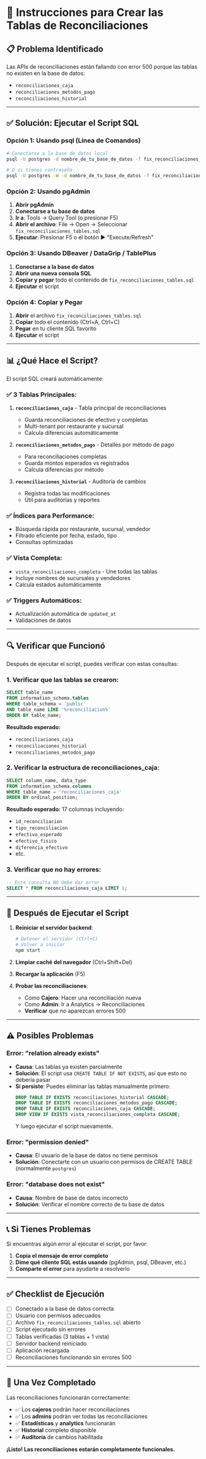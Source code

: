 # 🔧 Instrucciones para Crear las Tablas de Reconciliaciones

## 📋 **Problema Identificado**

Las APIs de reconciliaciones están fallando con error 500 porque las tablas no existen en la base de datos:
- `reconciliaciones_caja`
- `reconciliaciones_metodos_pago`
- `reconciliaciones_historial`

---

## ✅ **Solución: Ejecutar el Script SQL**

### **Opción 1: Usando psql (Línea de Comandos)**

```bash
# Conectarse a la base de datos local
psql -U postgres -d nombre_de_tu_base_de_datos -f fix_reconciliaciones_tables.sql

# O si tienes contraseña
psql -U postgres -W -d nombre_de_tu_base_de_datos -f fix_reconciliaciones_tables.sql
```

### **Opción 2: Usando pgAdmin**

1. **Abrir pgAdmin**
2. **Conectarse a tu base de datos**
3. **Ir a**: Tools → Query Tool (o presionar F5)
4. **Abrir el archivo**: File → Open → Seleccionar `fix_reconciliaciones_tables.sql`
5. **Ejecutar**: Presionar F5 o el botón ▶️ "Execute/Refresh"

### **Opción 3: Usando DBeaver / DataGrip / TablePlus**

1. **Conectarse a la base de datos**
2. **Abrir una nueva consola SQL**
3. **Copiar y pegar** todo el contenido de `fix_reconciliaciones_tables.sql`
4. **Ejecutar** el script

### **Opción 4: Copiar y Pegar**

1. **Abrir** el archivo `fix_reconciliaciones_tables.sql`
2. **Copiar** todo el contenido (Ctrl+A, Ctrl+C)
3. **Pegar** en tu cliente SQL favorito
4. **Ejecutar** el script

---

## 📊 **¿Qué Hace el Script?**

El script SQL creará automáticamente:

### **✅ 3 Tablas Principales:**
1. **`reconciliaciones_caja`** - Tabla principal de reconciliaciones
   - Guarda reconciliaciones de efectivo y completas
   - Multi-tenant por restaurante y sucursal
   - Calcula diferencias automáticamente

2. **`reconciliaciones_metodos_pago`** - Detalles por método de pago
   - Para reconciliaciones completas
   - Guarda montos esperados vs registrados
   - Calcula diferencias por método

3. **`reconciliaciones_historial`** - Auditoría de cambios
   - Registra todas las modificaciones
   - Útil para auditorías y reportes

### **✅ Índices para Performance:**
- Búsqueda rápida por restaurante, sucursal, vendedor
- Filtrado eficiente por fecha, estado, tipo
- Consultas optimizadas

### **✅ Vista Completa:**
- `vista_reconciliaciones_completa` - Une todas las tablas
- Incluye nombres de sucursales y vendedores
- Calcula estados automáticamente

### **✅ Triggers Automáticos:**
- Actualización automática de `updated_at`
- Validaciones de datos

---

## 🔍 **Verificar que Funcionó**

Después de ejecutar el script, puedes verificar con estas consultas:

### **1. Verificar que las tablas se crearon:**
```sql
SELECT table_name 
FROM information_schema.tables 
WHERE table_schema = 'public' 
AND table_name LIKE '%reconciliacion%'
ORDER BY table_name;
```

**Resultado esperado:**
- `reconciliaciones_caja`
- `reconciliaciones_historial`
- `reconciliaciones_metodos_pago`

### **2. Verificar la estructura de reconciliaciones_caja:**
```sql
SELECT column_name, data_type 
FROM information_schema.columns 
WHERE table_name = 'reconciliaciones_caja' 
ORDER BY ordinal_position;
```

**Resultado esperado:** 17 columnas incluyendo:
- `id_reconciliacion`
- `tipo_reconciliacion`
- `efectivo_esperado`
- `efectivo_fisico`
- `diferencia_efectivo`
- etc.

### **3. Verificar que no hay errores:**
```sql
-- Esta consulta NO debe dar error
SELECT * FROM reconciliaciones_caja LIMIT 1;
```

---

## 🎯 **Después de Ejecutar el Script**

1. **Reiniciar el servidor backend**:
   ```bash
   # Detener el servidor (Ctrl+C)
   # Volver a iniciar
   npm start
   ```

2. **Limpiar caché del navegador** (Ctrl+Shift+Del)

3. **Recargar la aplicación** (F5)

4. **Probar las reconciliaciones**:
   - Como **Cajero**: Hacer una reconciliación nueva
   - Como **Admin**: Ir a Analytics → Reconciliaciones
   - **Verificar** que no aparezcan errores 500

---

## ⚠️ **Posibles Problemas**

### **Error: "relation already exists"**
- **Causa**: Las tablas ya existen parcialmente
- **Solución**: El script usa `CREATE TABLE IF NOT EXISTS`, así que esto no debería pasar
- **Si persiste**: Puedes eliminar las tablas manualmente primero:
  ```sql
  DROP TABLE IF EXISTS reconciliaciones_historial CASCADE;
  DROP TABLE IF EXISTS reconciliaciones_metodos_pago CASCADE;
  DROP TABLE IF EXISTS reconciliaciones_caja CASCADE;
  DROP VIEW IF EXISTS vista_reconciliaciones_completa CASCADE;
  ```
  Y luego ejecutar el script nuevamente.

### **Error: "permission denied"**
- **Causa**: El usuario de la base de datos no tiene permisos
- **Solución**: Conectarte con un usuario con permisos de CREATE TABLE (normalmente `postgres`)

### **Error: "database does not exist"**
- **Causa**: Nombre de base de datos incorrecto
- **Solución**: Verificar el nombre correcto de tu base de datos

---

## 📞 **Si Tienes Problemas**

Si encuentras algún error al ejecutar el script, por favor:

1. **Copia el mensaje de error completo**
2. **Dime qué cliente SQL estás usando** (pgAdmin, psql, DBeaver, etc.)
3. **Comparte el error** para ayudarte a resolverlo

---

## ✅ **Checklist de Ejecución**

- [ ] Conectado a la base de datos correcta
- [ ] Usuario con permisos adecuados
- [ ] Archivo `fix_reconciliaciones_tables.sql` abierto
- [ ] Script ejecutado sin errores
- [ ] Tablas verificadas (3 tablas + 1 vista)
- [ ] Servidor backend reiniciado
- [ ] Aplicación recargada
- [ ] Reconciliaciones funcionando sin errores 500

---

## 🎉 **Una Vez Completado**

Las reconciliaciones funcionarán correctamente:

- ✅ Los **cajeros** podrán hacer reconciliaciones
- ✅ Los **admins** podrán ver todas las reconciliaciones
- ✅ **Estadísticas** y **analytics** funcionarán
- ✅ **Historial** completo disponible
- ✅ **Auditoría** de cambios habilitada

**¡Listo! Las reconciliaciones estarán completamente funcionales.**


